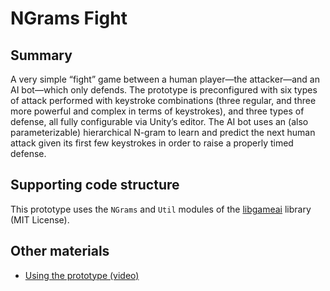# NGrams Fight

## Summary

A very simple “fight” game between a human player—the attacker—and an AI
bot—which only defends. The prototype is preconfigured with six types of attack
performed with keystroke combinations (three regular, and three more powerful
and complex in terms of keystrokes), and three types of defense, all fully
configurable via Unity’s editor. The AI bot uses an (also parameterizable)
hierarchical N-gram to learn and predict the next human attack given its first
few keystrokes in order to raise a properly timed defense.

## Supporting code structure

This prototype uses the `NGrams` and `Util` modules of the [libgameai] library
(MIT License).

## Other materials

- [Using the prototype (video)](https://youtu.be/l8Ahe54strY)

[libgameai]:https://github.com/nunofachada/libgameai